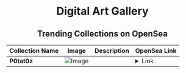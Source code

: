 <div align="center">

# Digital Art Gallery

## Trending Collections on OpenSea

| Collection Name                       | Image                                                                                     | Description                       | OpenSea Link                                                                                          |
|---------------------------------------|-------------------------------------------------------------------------------------------|-----------------------------------|--------------------------------------------------------------------------------------------------------|
| **P0tat0z** | ![Image](https://i.seadn.io/s/raw/files/03c6d2fa0314f2bdbbc6a82aa5441e09.gif?w=500&auto=format?w=200&auto=format) |  | <details><summary>Link</summary>[P0tat0z](https://opensea.io/collection/p0tat0z-138)</details> |

</div>